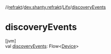 //[refrakt](../../../index.md)/[dev.shanty.refrakt](../index.md)/[Lifx](index.md)/[discoveryEvents](discovery-events.md)

# discoveryEvents

[jvm]\
val [discoveryEvents](discovery-events.md): Flow&lt;[Device](../-device/index.md)&gt;
